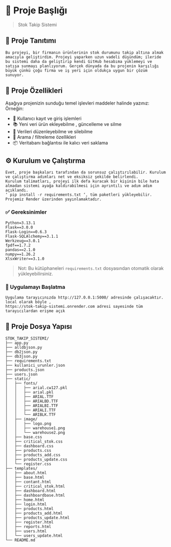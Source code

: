 
# 📌 Proje Başlığı

> Stok Takip Sistemi

## 🧾 Proje Tanıtımı

    Bu projeyi, bir firmanın ürünlerinin stok durumunu takip altına almak amacıyla geliştirdim. Projeyi yaparken uzun vadeli düşündüm; ileride bu sistemi daha da geliştirip kendi GitHub hesabıma yüklemeyi ve satışa sunmayı planlıyorum. Gerçek dünyada da bu projenin karşılığı büyük çünkü çoğu firma ve iş yeri için oldukça uygun bir çözüm sunuyor.

## 🚀 Proje Özellikleri

Aşağıya projenizin sunduğu temel işlevleri maddeler halinde yazınız:
Örneğin:  
- 🔐 Kullanıcı kayıt ve giriş işlemleri
- 📚 Yeni veri ürün ekleyebilme , güncelleme ve silme
- 📝 Verileri düzenleyebilme ve silebilme
- 🔎 Arama / filtreleme özellikleri
- 📦 Veritabanı bağlantısı ile kalıcı veri saklama

## ⚙️ Kurulum ve Çalıştırma
    Evet, proje başkaları tarafından da sorunsuz çalıştırılabilir. Kurulum ve çalıştırma adımları net ve eksiksiz şekilde belirlendi. 
    Kurulum talimatları, projeyi ilk defa kuracak bir kişinin bile hata almadan sistemi ayağa kaldırabilmesi için ayrıntılı ve adım adım açıklandı.
    ‘ pip install -r requirements.txt ‘, tüm paketleri yükleyebilir.
    Projemiz Render üzerinden yayınlamaktadır.

### ✅ Gereksinimler
    Python=3.13.1
    Flask==3.0.0
    Flask-Login==0.6.3
    Flask-SQLAlchemy==3.1.1
    Werkzeug==3.0.1
    fpdf==1.7.2
    pandas==2.1.0
    numpy==1.26.2
    XlsxWriter==3.1.0
> Not: Bu kütüphaneleri `requirements.txt` dosyasından otomatik olarak yükleyebilirsiniz.

### 🚀 Uygulamayı Başlatma
    Uygulama tarayıcınızda http://127.0.0.1:5000/ adresinde çalışacaktır. local olarak böyle , 
    https://stok-takip-sistemi.onrender.com adresi sayesinde tüm tarayıcılardan erişme açık

## 📂 Proje Dosya Yapısı
    STOK_TAKIP_SISTEMI/
    ├── app.py
    ├── alldbjson.py
    ├── db2json.py
    ├── db3json.py
    ├── requirements.txt
    ├── kullanici_urunler.json
    ├── products.json
    ├── users.json
    ├── static/
    │   ├── fonts/
    │   │   ├── arial.cw127.pkl
    │   │   ├── arial.pkl
    │   │   ├── ARIAL.TTF
    │   │   ├── ARIALBD.TTF
    │   │   ├── ARIALBI.TTF
    │   │   ├── ARIALI.TTF
    │   │   └── ARIBLK.TTF
    │   ├── image/
    │   │   ├── logo.png
    │   │   ├── warehouse1.png
    │   │   └── warehouse2.png
    │   ├── base.css
    │   ├── critical_stok.css
    │   ├── dashboard.css
    │   ├── products.css
    │   ├── products_add.css
    │   ├── products_update.css
    │   └── register.css
    ├── templates/
    │   ├── about.html
    │   ├── base.html
    │   ├── contant.html
    │   ├── critical_stok.html
    │   ├── dashboard.html
    │   ├── dashboardbase.html
    │   ├── home.html
    │   ├── login.html
    │   ├── products.html
    │   ├── products_add.html
    │   ├── products_update.html
    │   ├── register.html
    │   ├── reports.html
    │   ├── users.html
    │   └── users_update.html
    └── README.md
















